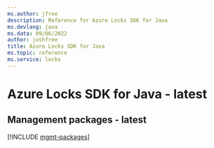 ```yaml
---
ms.author: jfree
description: Reference for Azure Locks SDK for Java
ms.devlang: java
ms.data: 09/06/2022
author: joshfree
title: Azure Locks SDK for Java
ms.topic: reference
ms.service: locks
---
```

# Azure Locks SDK for Java - latest

## Management packages - latest
[!INCLUDE [mgmt-packages](locks-mgmt-index.md)]